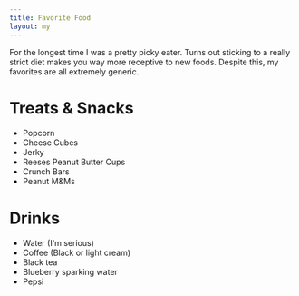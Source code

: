 ```yaml
---
title: Favorite Food
layout: my
---
```

For the longest time I was a pretty picky eater. Turns out sticking to a really strict diet makes you way more receptive to new foods. Despite this, my favorites are all extremely generic.

# Treats & Snacks
- Popcorn
- Cheese Cubes
- Jerky
- Reeses Peanut Butter Cups
- Crunch Bars
- Peanut M&Ms

# Drinks
- Water (I'm serious)
- Coffee (Black or light cream)
- Black tea
- Blueberry sparking water
- Pepsi